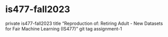 # is477-fall2023
private is477-fall2023
title “Reproduction of: Retiring Adult - New Datasets for Fair Machine Learning (IS477)”
git tag <tagname> assignment-1
